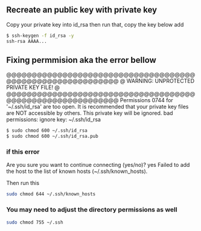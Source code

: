## Recreate an public key with private key
Copy your private key into id_rsa then run that, copy the key below add
````Bash
$ ssh-keygen -f id_rsa -y
ssh-rsa AAAA...
``````
## Fixing permmision aka the error bellow
@@@@@@@@@@@@@@@@@@@@@@@@@@@@@@@@@@@@@@@@@@@@@@@@@@@@@@@@@@@
@         WARNING: UNPROTECTED PRIVATE KEY FILE!          @
@@@@@@@@@@@@@@@@@@@@@@@@@@@@@@@@@@@@@@@@@@@@@@@@@@@@@@@@@@@
Permissions 0744 for '~/.ssh/id_rsa' are too open.
It is recommended that your private key files are NOT accessible by others.
This private key will be ignored.
bad permissions: ignore key: ~/.ssh/id_rsa
```Bash
$ sudo chmod 600 ~/.ssh/id_rsa
$ sudo chmod 600 ~/.ssh/id_rsa.pub 
```
### if this error 
Are you sure you want to continue connecting (yes/no)? yes
Failed to add the host to the list of known hosts (~/.ssh/known_hosts).

Then run this 
```Bash
sudo chmod 644 ~/.ssh/known_hosts
`````

### You may need to adjust the directory permissions as well
````Bash
sudo chmod 755 ~/.ssh
``````

